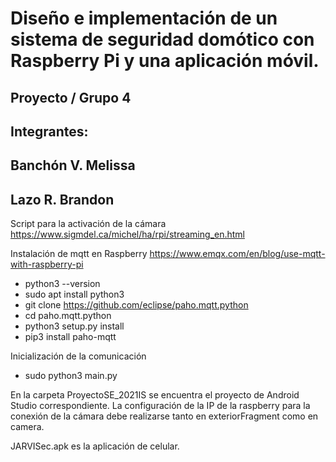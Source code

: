 # Diseño e implementación de un sistema de seguridad domótico con Raspberry Pi y una aplicación móvil.
## Proyecto / Grupo 4
## Integrantes:
## Banchón V. Melissa
## Lazo R. Brandon 

Script para la activación de la cámara https://www.sigmdel.ca/michel/ha/rpi/streaming_en.html

Instalación de mqtt en Raspberry https://www.emqx.com/en/blog/use-mqtt-with-raspberry-pi
 - python3 --version
 - sudo apt install python3
 - git clone https://github.com/eclipse/paho.mqtt.python 
 - cd paho.mqtt.python 
 - python3 setup.py install
 - pip3 install paho-mqtt

Inicialización de la comunicación 
 - sudo python3 main.py

En la carpeta ProyectoSE_2021IS se encuentra el proyecto de Android Studio correspondiente. La configuración de la IP de la raspberry para la conexión de la cámara debe realizarse tanto en exteriorFragment como en camera. 

JARVISec.apk es la aplicación de celular. 
